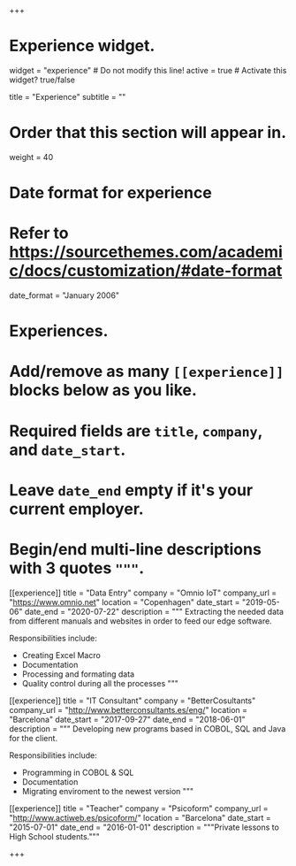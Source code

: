 +++
# Experience widget.
widget = "experience"  # Do not modify this line!
active = true  # Activate this widget? true/false

title = "Experience"
subtitle = ""

# Order that this section will appear in.
weight = 40

# Date format for experience
#   Refer to https://sourcethemes.com/academic/docs/customization/#date-format
date_format = "January 2006"

# Experiences.
#   Add/remove as many `[[experience]]` blocks below as you like.
#   Required fields are `title`, `company`, and `date_start`.
#   Leave `date_end` empty if it's your current employer.
#   Begin/end multi-line descriptions with 3 quotes `"""`.
[[experience]]
  title = "Data Entry"
  company = "Omnio IoT"
  company_url = "https://www.omnio.net"
  location = "Copenhagen"
  date_start = "2019-05-06"
  date_end = "2020-07-22"
  description = """
  Extracting the needed data from different manuals and websites in order to feed our edge software.
  
  Responsibilities include:
  
  * Creating Excel Macro
  * Documentation
  * Processing and formating data
  * Quality control during all the processes 
  """
  
[[experience]]
  title = "IT Consultant"
  company = "BetterCosultants"
  company_url = "http://www.betterconsultants.es/eng/"
  location = "Barcelona"
  date_start = "2017-09-27"
  date_end = "2018-06-01"
  description = """
  Developing new programs based in COBOL, SQL and Java for the client.

  Responsibilities include:
  
  * Programming in COBOL & SQL
  * Documentation
  * Migrating enviroment to the newest version
  """

[[experience]]
  title = "Teacher"
  company = "Psicoform"
  company_url = "http://www.actiweb.es/psicoform/"
  location = "Barcelona"
  date_start = "2015-07-01"
  date_end = "2016-01-01"
  description = """Private lessons to High School students."""

+++

